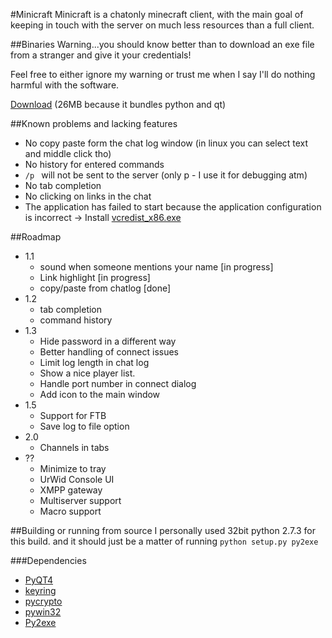 #Minicraft
Minicraft is a chatonly minecraft client, with the main goal of keeping in touch with the server on much less resources than a full client.

##Binaries
Warning...you should know better than to download an exe file from a stranger and give it your credentials!

Feel free to either ignore my warning or trust me when I say I'll do nothing harmful with the software.

[Download](http://elera.dk/download/minicraft_qt.exe) (26MB because it bundles python and qt)

##Known problems and lacking features
 * No copy paste form the chat log window (in linux you can select text and middle click tho)
 * No history for entered commands
 * ``/p `` will not be sent to the server (only p - I use it for debugging atm)
 * No tab completion
 * No clicking on links in the chat
 * The application has failed to start because the application configuration is incorrect -> Install [vcredist_x86.exe](http://www.microsoft.com/en-us/download/details.aspx?id=29)

##Roadmap
 * 1.1
   * sound when someone mentions your name [in progress]
   * Link highlight [in progress]
   * copy/paste from chatlog [done]
 * 1.2
   * tab completion
   * command history
 * 1.3
   * Hide password in a different way
   * Better handling of connect issues
   * Limit log length in chat log
   * Show a nice player list.
   * Handle port number in connect dialog
   * Add icon to the main window
 * 1.5
   * Support for FTB
   * Save log to file option
 * 2.0
   * Channels in tabs
 * ??
   * Minimize to tray
   * UrWid Console UI
   * XMPP gateway
   * Multiserver support
   * Macro support

##Building or running from source
I personally used 32bit python 2.7.3 for this build. and it should just be a matter of running ``python setup.py py2exe``

###Dependencies
 * [PyQT4](http://www.riverbankcomputing.com/software/pyqt/download)
 * [keyring](http://pypi.python.org/pypi/keyring)
 * [pycrypto](https://www.dlitz.net/software/pycrypto/)
 * [pywin32](https://www.dlitz.net/software/pycrypto/)
 * [Py2exe](http://sourceforge.net/projects/py2exe/files/py2exe/0.6.9/)
